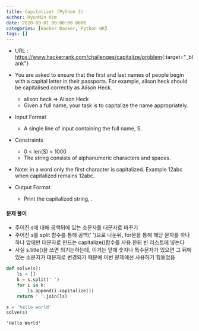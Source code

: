 ```yaml
---
title: Capitalize! (Python 3)
author: HyunMin Kim
date: 2020-09-01 00:00:00 0000
categories: [Hacker Ranker, Python HR]
tags: []
---
```


- URL : <https://www.hackerrank.com/challenges/capitalize/problem>{:target="_blank"}

- You are asked to ensure that the first and last names of people begin with a capital letter in their passports. For example, alison heck should be capitalised correctly as Alison Heck.
    - alison heck => Alison Heck
    - Given a full name, your task is to capitalize the name appropriately.

- Input Format
    - A single line of input containing the full name, S.

- Constraints
    - 0 < len(S) < 1000
    - The string consists of alphanumeric characters and spaces.
- Note: in a word only the first character is capitalized. Example 12abc when capitalized remains 12abc.

- Output Format
    - Print the capitalized string, .

#### 문제 풀이
- 주어진 s에 대해 공백뒤에 있는 소문자를 대문자로 바꾸기
- 주어진 s를 split 함수를 통해 공백(' ')으로 나눈뒤, for문을 통해 해당 문자를 하나하나 앞에만 대문자로 만드는 capitalize()함수를 사용 한뒤 빈 리스트에 넣는다
- 사실 s.title()을 쓰면 되기는하는데, 이거는 앞에 숫자나 특수문자가 있으면 그 뒤에있는 소문자가 대문자로 변경되기 때문에 이번 문제에선 사용하기 힘들었음


```python
def solve(s):
    ls = []
    k = s.split(' ')
    for i in k:
        ls.append(i.capitalize())
    return ' '.join(ls)
```


```python
s = 'hello world'
solve(s)
```




    'Hello World'

